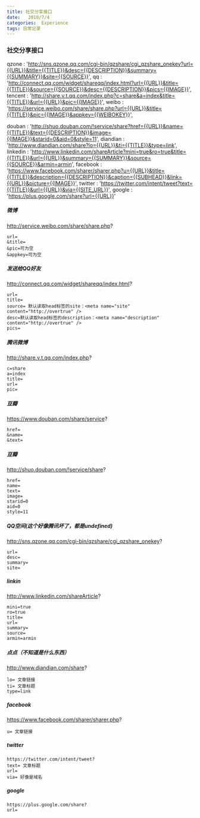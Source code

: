 ```yaml
---
title: 社交分享接口
date:   2018/7/4
categories:  Experience
tags: 日常记录 
---
```


### 社交分享接口
qzone       : 'http://sns.qzone.qq.com/cgi-bin/qzshare/cgi_qzshare_onekey?url={{URL}}&title={{TITLE}}&desc={{DESCRIPTION}}&summary={{SUMMARY}}&site={{SOURCE}}',
qq          : 'http://connect.qq.com/widget/shareqq/index.html?url={{URL}}&title={{TITLE}}&source={{SOURCE}}&desc={{DESCRIPTION}}&pics={{IMAGE}}',
tencent     : 'http://share.v.t.qq.com/index.php?c=share&a=index&title={{TITLE}}&url={{URL}}&pic={{IMAGE}}',
weibo       : 'https://service.weibo.com/share/share.php?url={{URL}}&title={{TITLE}}&pic={{IMAGE}}&appkey={{WEIBOKEY}}',

douban      : 'http://shuo.douban.com/!service/share?href={{URL}}&name={{TITLE}}&text={{DESCRIPTION}}&image={{IMAGE}}&starid=0&aid=0&style=11',
diandian    : 'http://www.diandian.com/share?lo={{URL}}&ti={{TITLE}}&type=link',
linkedin    : 'http://www.linkedin.com/shareArticle?mini=true&ro=true&title={{TITLE}}&url={{URL}}&summary={{SUMMARY}}&source={{SOURCE}}&armin=armin',
facebook    : 'https://www.facebook.com/sharer/sharer.php?u={{URL}}&title={{TITLE}}&description={{DESCRIPTION}}&caption={{SUBHEAD}}&link={{URL}}&picture={{IMAGE}}',
twitter     : 'https://twitter.com/intent/tweet?text={{TITLE}}&url={{URL}}&via={{SITE_URL}}',
google      : 'https://plus.google.com/share?url={{URL}}'
##### 微博
http://service.weibo.com/share/share.php?
```
url=
&title=
&pic=可为空
&appkey=可为空
```

##### 发送给QQ好友
http://connect.qq.com/widget/shareqq/index.html?
```
url=
title=
source= 默认读取head标签的site：<meta name="site" content="http://overtrue" />
desc=默认读取head标签的description：<meta name="description" content="http://overtrue" />
pics=
```

##### 腾讯微博
http://share.v.t.qq.com/index.php?
```
c=share
a=index
title=
url=
pic=
```

##### 豆瓣
https://www.douban.com/share/service?
```
href=
&name=
&text=
```

##### 豆瓣
http://shuo.douban.com/!service/share?
```
href=
name=
text=
image=
starid=0
aid=0
style=11
```

##### QQ空间(这个好像腾讯坏了，都是undefined)
http://sns.qzone.qq.com/cgi-bin/qzshare/cgi_qzshare_onekey?
```
url=
desc=
summary=
site=
```

##### linkin
http://www.linkedin.com/shareArticle?
```
mini=true
ro=true
title=
url=
summary=
source=
armin=armin
```

##### 点点（不知道是什么东西）
http://www.diandian.com/share?
```
lo= 文章链接
ti= 文章标题
type=link
```

##### facebook
https://www.facebook.com/sharer/sharer.php?
```
u= 文章链接
```

##### twitter
```
https://twitter.com/intent/tweet?
text= 文章标题
url=
via= 好像是域名
```

##### google
```
https://plus.google.com/share?
url=
```
